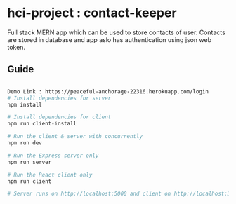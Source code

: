 # hci-project : contact-keeper
Full stack MERN app which can be used to store contacts of user. Contacts are stored in database and app aslo has authentication using json web token.

## Guide

```bash

Demo Link : https://peaceful-anchorage-22316.herokuapp.com/login 
# Install dependencies for server
npm install

# Install dependencies for client
npm run client-install

# Run the client & server with concurrently
npm run dev

# Run the Express server only
npm run server

# Run the React client only
npm run client

# Server runs on http://localhost:5000 and client on http://localhost:3000
```
